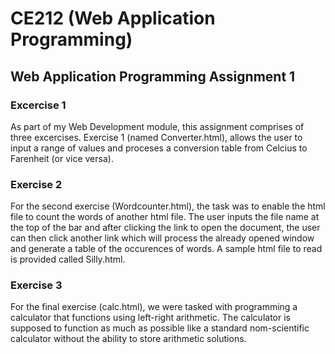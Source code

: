 # CE212 (Web Application Programming)
## Web Application Programming Assignment 1

### Excercise 1

As part of my Web Development module, this assignment comprises of three excercises. Exercise 1 (named Converter.html), allows the user
to input a range of values and proceses a conversion table from Celcius to Farenheit (or vice versa).

### Exercise 2

For the second exercise (Wordcounter.html), the task was to enable the html file to count the words of another html file. The user inputs the file name at the top of the bar and after clicking the link to open the document, the user can then click another link which will process the already opened window and generate a table of the occurences of words. A sample html file to read is provided called Silly.html.

### Exercise 3

For the final exercise (calc.html), we were tasked with programming a calculator that functions using left-right arithmetic. The calculator is supposed to function as much as possible like a standard nom-scientific calculator without the ability to store arithmetic solutions.
